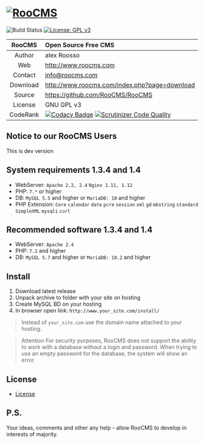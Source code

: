 
[![RooCMS](https://dev.roocms.com/skin/default/img/logo.png)](http://www.roocms.com)
===============================
![Build Status](https://scrutinizer-ci.com/g/RooCMS/RooCMS/badges/build.png?b=master) [![License: GPL v3](https://img.shields.io/badge/License-GPL%20v3-blue.svg)](http://www.gnu.org/licenses/gpl-3.0)

| RooCMS   | Open Source Free CMS                            |
|:--------:|:------------------------------------------------|
| Author   | alex Roosso                                     |
| Web      | http://www.roocms.com                           |
| Contact  | info@roocms.com                                 |
| Download | http://www.roocms.com/index.php?page=download   |
| Source   | https://github.com/RooCMS/RooCMS                |
| License  | GNU GPL v3                                      |
| CodeRank | [![Codacy Badge](https://app.codacy.com/project/badge/Grade/e9c0df8a7bd5445eb45fc727bf0cd8c4)](https://www.codacy.com/gh/RooCMS/RooCMS/dashboard?utm_source=github.com&amp;utm_medium=referral&amp;utm_content=RooCMS/RooCMS&amp;utm_campaign=Badge_Grade)  [![Scrutinizer Code Quality](https://scrutinizer-ci.com/g/RooCMS/RooCMS/badges/quality-score.png?b=master)](https://scrutinizer-ci.com/g/RooCMS/RooCMS/?branch=master)                                      |

Notice to our RooCMS Users
-------------------
This is dev version

System requirements 1.3.4 and 1.4
-------------------
 - WebServer:	`Apache 2.2, 2.4` `Nginx 1.11, 1.12`
 - PHP:		`7.*` or higher
 - DB:		`MySQL 5.5` and higher or `MariaDB: 10` and higher
 - PHP Extension: 
	`Core`
	`calendar`
	`date`
	`pcre`
	`session`
	`xml`
	`gd`
	`mbstring`
	`standard`
	`SimpleXML`
	`mysqli`
	`curl`
	
Recommended software 1.3.4 and 1.4
--------------------
 - WebServer:	`Apache 2.4`
 - PHP:		`7.2` and higher
 - DB:		`MySQL 5.7` and higher or `MariaDB: 10.2` and higher

Install
-------
1. Download latest release 
2. Unpack archive to folder with your site on  hosting
3. Create MySQL BD on your hosting
4. In browser open link: `http://www.your_site.com/install/`

> Instead of `your_site.com` use the domain name attached to your hosting.

> Attention
> For security purposes, RooCMS does not support the ability to work with a database without a login and password. When trying to use an empty password for the database, the system will show an error.



License
-------
 - [License](http://gplv3.fsf.org/)

P.S.
----
Your ideas, comments and other any help - allow RooCMS to develop in interests of majority.